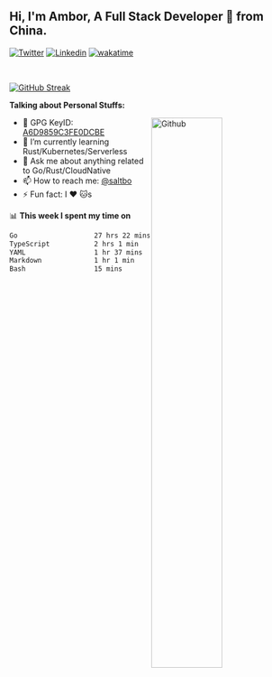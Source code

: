 ## Hi, I'm Ambor, A Full Stack Developer 🚀 from China.

[![Twitter](https://img.shields.io/badge/-saltbo-1ca0f1?style=flat&logo=twitter&logoColor=white)](https://twitter.com/rdsaltbo)
[![Linkedin](https://img.shields.io/badge/-saltbo-blue?style=flat&logo=Linkedin&logoColor=white)](https://www.linkedin.com/in/saltbo/)
[![wakatime](https://wakatime.com/badge/user/f82b1c77-faab-48cd-aef5-a12c0aff104b.svg)](https://wakatime.com/@f82b1c77-faab-48cd-aef5-a12c0aff104b)

&nbsp;  

[![GitHub Streak](http://github-readme-streak-stats.herokuapp.com?user=saltbo&hide_border=true&date_format=M%20j%5B%2C%20Y%5D)](https://git.io/streak-stats)

**Talking about Personal Stuffs:**
<!-- Any image aligned to the right. Beware the width  -->
<img width="50%" align="right" alt="Github" src="https://raw.githubusercontent.com/saltbo/saltbo/master/images/git-header.svg" />

- 🤘 GPG KeyID: [A6D9859C3FE0DCBE](https://saltbo.cn/pgp_keys.asc)
- 🌱 I’m currently learning Rust/Kubernetes/Serverless
- 💬 Ask me about anything related to Go/Rust/CloudNative
- 📫 How to reach me: [@saltbo](https://t.me/saltbo)
- ⚡ Fun fact: I :heart: :cat:s


📊 **This week I spent my time on**
<!--START_SECTION:waka-->

```txt
Go                   27 hrs 22 mins  ████████████████████▓░░░░   82.89 %
TypeScript           2 hrs 1 min     █▓░░░░░░░░░░░░░░░░░░░░░░░   06.11 %
YAML                 1 hr 37 mins    █▒░░░░░░░░░░░░░░░░░░░░░░░   04.90 %
Markdown             1 hr 1 min      ▓░░░░░░░░░░░░░░░░░░░░░░░░   03.10 %
Bash                 15 mins         ▒░░░░░░░░░░░░░░░░░░░░░░░░   00.80 %
```

<!--END_SECTION:waka-->
